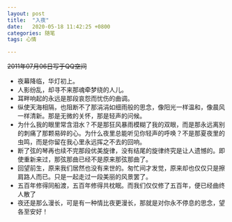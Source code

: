 ```yaml
---
layout: post
title:  "入夜"
date:   2020-05-18 11:42:25 +0800
categories: 随笔
tags: 心情

---
```

~~2011年07月06日写于QQ空间~~



- 夜幕降临，华灯初上。
- 人影纷乱，却寻不来那魂牵梦绕的人儿。 
- 耳畔响起的永远是那段哀怨而忧伤的曲调。
- 纵使天海相隔，也阻断不了那涓涓如细雨般的思念，像阳光一样温和，像晨风一样清新。那是无微的关怀，那是轻声的问候。     
- 为什么我的眼里常含泪水？不是那狂风暴雨模糊了我的双眼，而是那永远离别的刺痛了那颗易碎的心。为什么夜里总能听见你轻声的呼唤？不是那夏夜里的虫鸣，而是你留在我心里永远挥之不去的回响。
- 断了弦的琴再也续不完那段优美旋律，没有结尾的旋律终究是让人遗憾的。即使重新来过，那弦那曲已经不是原来那弦那曲了。
- 回望前生，原来我们居然也没有来世的。匆忙间才发觉，原来却也仅仅只是擦肩路人而已。只是一起走过一段美丽的风景罢了。
- 五百年修得同船渡，五百年修得共枕眠。而我们仅仅修了五百年，便已经曲终人散了
- 夜还是那么漫长，可是有一种情比夜更漫长，那就是对你永不停息的思念，望各至安好！ 



 
